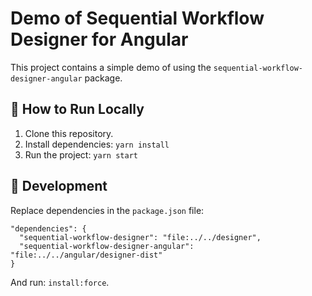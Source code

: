 # Demo of Sequential Workflow Designer for Angular

This project contains a simple demo of using the `sequential-workflow-designer-angular` package.

## 🚀 How to Run Locally

1. Clone this repository.
2. Install dependencies: `yarn install`
3. Run the project: `yarn start`

## 🔨 Development

Replace dependencies in the `package.json` file:

```
"dependencies": {
  "sequential-workflow-designer": "file:../../designer",
  "sequential-workflow-designer-angular": "file:../../angular/designer-dist"
}
```

And run: `install:force`.
